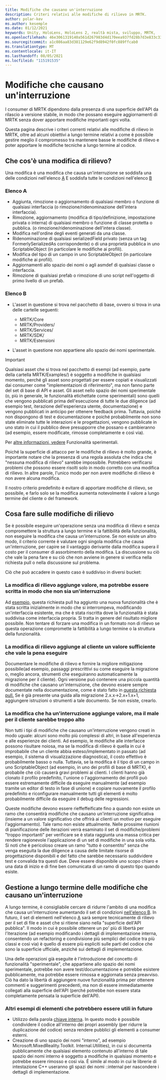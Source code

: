 ```yaml
---
title: Modifiche che causano un'interruzione
description: Criteri relativi alle modifiche di rilievo in MRTK.
author: polar-kev
ms.author: kesemple
ms.date: 01/12/2021
keywords: Unity, HoloLens, HoloLens 2, realtà mista, sviluppo, MRTK,
ms.openlocfilehash: 46e3061319140a561d267983d4d170eea937fd28b7d3e833c3382c1e37a70392
ms.sourcegitcommit: a1c086aa83d381129e62f9d8942f0fc889ffcab0
ms.translationtype: MT
ms.contentlocale: it-IT
ms.lasthandoff: 08/05/2021
ms.locfileid: "115191535"
---
```

# <a name="breaking-changes"></a>Modifiche che causano un'interruzione

I consumer di MRTK dipendono dalla presenza di una superficie dell'API da rilascio a versione stabile, in modo che possano eseguire aggiornamenti di MRTK senza dover apportare modifiche importanti ogni volta.

Questa pagina descrive i criteri correnti relativi alle modifiche di rilievo in MRTK, oltre ad alcuni obiettivi a lungo termine relativi a come è possibile gestire meglio il compromesso tra mantenere basse le modifiche di rilievo e poter apportare le modifiche tecniche a lungo termine al codice.

## <a name="what-is-a-breaking-change"></a>Che cos'è una modifica di rilievo?

Una modifica è una modifica che causa un'interruzione se soddisfa una delle condizioni nell'elenco [A](#list-a) E soddisfa tutte le condizioni nell'elenco [B](#list-b)

### <a name="list-a"></a>Elenco A

- Aggiunta, rimozione o aggiornamento di qualsiasi membro o funzione di qualsiasi interfaccia (o rimozione/ridenominazione dell'intera interfaccia).
- Rimozione, aggiornamento (modifica di tipo/definizione, impostazione privata o interna) di qualsiasi membro o funzione di classe protetta o pubblica. (o rimozione/ridenominazione dell'intera classe).
- Modifica nell'ordine degli eventi generati da una classe.
- Ridenominazione di qualsiasi serializedField privato (senza un tag FormerlySerializedAs corrispondente) o di una proprietà pubblica in uno ScriptableObject (in particolare le modifiche ai profili).
- Modifica del tipo di un campo in uno ScriptableObject (in particolare modifiche ai profili).
- Aggiornamenti allo spazio dei nomi o agli asmdef di qualsiasi classe o interfaccia.
- Rimozione di qualsiasi prefab o rimozione di uno script nell'oggetto di primo livello di un prefab.

### <a name="list-b"></a>Elenco B

- L'asset in questione si trova nel pacchetto di base, ovvero si trova in una delle cartelle seguenti:

  - MRTK/Core
  - MRTK/Providers/
  - MRTK/Services/
  - MRTK/SDK/
  - MRTK/Estensioni

- L'asset in questione non appartiene allo spazio dei nomi sperimentale.

> [!IMPORTANT]
> Qualsiasi asset che si trova nel pacchetto di esempi (ad esempio, parte della cartella MRTK/Examples/) è soggetto a modifiche in qualsiasi momento, perché gli asset sono progettati per essere copiati e visualizzati dai consumer come "implementazioni di riferimento", ma non fanno parte del set di base di API e asset. Gli asset nello spazio dei nomi sperimentale (o, più in generale, le funzionalità etichettate come sperimentali) sono quelli che vengono pubblicati prima dell'esecuzione di tutte le due diligence (ad esempio test, iterazione dell'esperienza utente, documentazione) e vengono pubblicati in anticipo per ottenere feedback prima.  Tuttavia, poiché non dispongono di test e documentazione e poiché probabilmente non sono state eliminate tutte le interazioni e le progettazioni, vengono pubblicate in uno stato in cui il pubblico deve presupporre che possano e cambieranno (ad esempio, essere modificate, rimosse completamente e così via).
>
> Per [altre informazioni, vedere](../contributing/experimental-features.md) Funzionalità sperimentali.

Poiché la superficie di attacco per le modifiche di rilievo è molto grande, è importante notare che la presenza di una regola assoluta che indica che "nessuna modifica di rilievo" sarebbe impossibile. Potrebbero verificarsi problemi che possono essere risolti solo in modo corretto con una modifica di rilievo. In altre parole, l'unico modo per non avere modifiche di rilievo è non avere alcuna modifica.

Il nostro criterio predefinito è evitare di apportare modifiche di rilievo, se possibile, e farlo solo se la modifica aumenta notevolmente il valore a lungo termine del cliente o del framework.

## <a name="what-to-do-about-breaking-changes"></a>Cosa fare sulle modifiche di rilievo

Se è possibile eseguire un'operazione senza una modifica di rilievo e senza compromettere la struttura a lungo termine e la fattibilità della funzionalità, non eseguire la modifica che causa un'interruzione. Se non esiste un altro modo, il criterio corrente è valutare ogni singola modifica che causa un'interruzione, per capire se il vantaggio derivante dalla modifica supera il costo per il consumer di assorbimento della modifica. La discussione su ciò che vale la pena fare e su ciò che non avviene in genere si verifica nella richiesta pull o nella discussione sul problema.

Ciò che può accadere in questo caso è suddiviso in diversi bucket:

### <a name="the-breaking-change-adds-value-but-could-be-written-in-a-way-that-isnt-breaking"></a>La modifica di rilievo aggiunge valore, ma potrebbe essere scritta in modo che non sia un'interruzione

Ad [esempio,](https://github.com/microsoft/MixedRealityToolkit-Unity/pull/4882) questa richiesta pull ha aggiunto una nuova funzionalità che è stata scritta inizialmente in modo che si interrompeva, modificando un'interfaccia esistente, ma che è stata riscritta dove la funzionalità è stata suddivisa come interfaccia propria. Si tratta in genere del risultato migliore possibile. Non tentare di forzare una modifica in un formato non di rilievo se questa operazione compromette la fattibilità a lungo termine o la struttura della funzionalità.

### <a name="the-breaking-change-adds-sufficient-value-to-the-customer-that-its-worth-doing"></a>La modifica di rilievo aggiunge al cliente un valore sufficiente che vale la pena eseguire

Documentare le modifiche di rilievo e fornire la migliore mitigazione possibile(ad esempio, passaggi prescrittivi su come eseguire la migrazione o, meglio ancora, strumenti che eseguiranno automaticamente la migrazione per il cliente). Ogni versione può contenere una piccola quantità di modifiche che causano un'interruzione, che devono essere sempre documentate nella documentazione, come è stato fatto in [questa richiesta pull.](https://github.com/microsoft/MixedRealityToolkit-Unity/pull/4858) Se è già presente una guida alla migrazione 2.x.x→2.x+1.x+1, aggiungere istruzioni o strumenti a tale documento. Se non esiste, crearlo.

### <a name="the-breaking-change-adds-value-but-the-customer-pain-would-be-too-high"></a>La modifica che ha un'interruzione aggiunge valore, ma il male per il cliente sarebbe troppo alto

Non tutti i tipi di modifiche che causano un'interruzione vengono creati in modo uguale: alcuni sono molto più complessi di altri, in base all'esperienza e alle esperienze dei clienti. Ad esempio, le modifiche alle interfacce possono risultare noiosa, ma se la modifica di rilievo è quella in cui è improbabile che un cliente abbia esteso/implementato in passato (ad esempio, il sistema di visualizzazione diagnostica), il costo effettivo è probabilmente basso o nulla. Tuttavia, se la modifica è il tipo di un campo in uno ScriptableObject (ad esempio, in uno dei profili di base di MRTK), è probabile che ciò causerà gravi problemi ai clienti. I clienti hanno già clonato il profilo predefinito, l'unione o l'aggiornamento dei profili può essere estremamente difficile da eseguire manualmente (ad esempio tramite un editor di testo in fase di unione) e copiare nuovamente il profilo predefinito e riconfigurare manualmente tutti gli elementi è molto probabilmente difficile da eseguire il debug delle regressioni.

Queste modifiche devono essere rieffeffeificate fino a quando non esiste un ramo che consentirà modifiche che causano un'interruzione significativa (insieme a un valore significativo che offrirà ai clienti un motivo per eseguire l'aggiornamento). Tale ramo non esiste attualmente. Nelle prossime riunioni di pianificazione delle iterazioni verrà esaminato il set di modifiche/problemi "troppo importanti" per verificare se è stata raggiunta una massa critica per rendere ragionevole l'applicazione di un set di modifiche in una sola volta. Si noti che è pericoloso creare un ramo "tutto è consentito" senza che venga eseguita la due diligence a causa delle limitate risorse di progettazione disponibili e del fatto che sarebbe necessario suddividere test e convalida tra questi due. Deve essere disponibile uno scopo chiaro e una data di inizio e di fine ben comunicata di un ramo di questo tipo quando esiste.

## <a name="long-term-management-of-breaking-changes"></a>Gestione a lungo termine delle modifiche che causano un'interruzione

A lungo termine, è consigliabile cercare di ridurre l'ambito di una modifica che causa un'interruzione aumentando il set di condizioni [nell'elenco B](#list-b). In futuro, il set di elementi nell'elenco [A](#list-a) sarà sempre tecnicamente di rilievo per il set di file e asset che si ritiene siano nella "superficie dell'API pubblica". Il modo in cui è possibile ottenere un po' più di libertà per l'iterazione (ad esempio modificando i dettagli di implementazione interna, consentendo un refactoring e condivisione più semplici del codice tra più classi e così via) è quello di essere più espliciti sulle parti del codice che sono la superficie ufficiale, anziché sui dettagli di implementazione.

Una delle operazioni già eseguite è l'introduzione del concetto di funzionalità "sperimentale", che appartiene allo spazio dei nomi sperimentale, potrebbe non avere test/documentazione e potrebbe esistere pubblicamente, ma potrebbe essere rimossa e aggiornata senza preavviso. Ciò ha dato la libertà di aggiungere nuove funzionalità prima per ottenere commenti e suggerimenti precedenti, ma non di essere immediatamente collegati alla superficie dell'API (perché potrebbe non essere stata completamente pensata la superficie dell'API).

### <a name="other-examples-of-things-that-could-help-in-the-future"></a>Altri esempi di elementi che potrebbero essere utili in futuro

- Utilizzo della parola [chiave interna](/dotnet/csharp/language-reference/keywords/internal).
  In questo modo è possibile condividere il codice all'interno dei propri assembly (per ridurre la duplicazione del codice) senza rendere pubblici gli elementi a consumer esterni.
- Creazione di uno spazio dei nomi "interno", ad esempio Microsoft.MixedReality.Toolkit. Internal.Utilities), in cui si documenta pubblicamente che qualsiasi elemento contenuto all'interno di tale spazio dei nomi interno è soggetto a modifiche in qualsiasi momento e potrebbe essere rimosso e così via. È simile al modo in cui le librerie di intestazione C++ useranno gli spazi dei nomi ::internal per nascondere i dettagli di implementazione.
